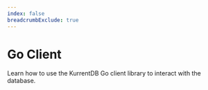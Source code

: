 ```yaml
---
index: false
breadcrumbExclude: true
---
```


# Go Client

Learn how to use the KurrentDB Go client library to interact with the database.

<Catalog/>